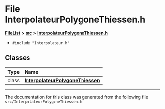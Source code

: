 

# File InterpolateurPolygoneThiessen.h



[**FileList**](files.md) **>** [**src**](dir_68267d1309a1af8e8297ef4c3efbcdba.md) **>** [**InterpolateurPolygoneThiessen.h**](InterpolateurPolygoneThiessen_8h.md)





* `#include "Interpolateur.h"`















## Classes

| Type | Name |
| ---: | :--- |
| class | [**InterpolateurPolygoneThiessen**](classInterpolateurPolygoneThiessen.md) <br> |



















































------------------------------
The documentation for this class was generated from the following file `src/InterpolateurPolygoneThiessen.h`

